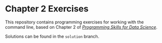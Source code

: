 # Chapter 2 Exercises

This repository contains programming exercises for working with the command line, 
based on Chapter 2 of [_Programming Skills for Data Science_](https://programming-for-data-science.github.io/).
 
Solutions can be found in the `solution` branch.